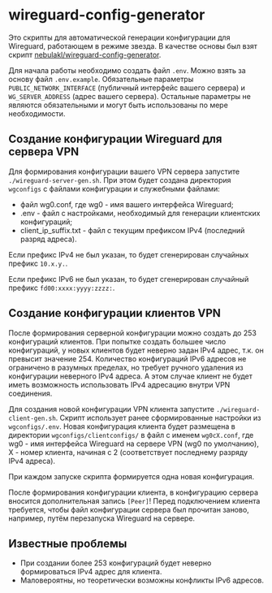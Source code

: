 # wireguard-config-generator

Это скрипты для автоматической генерации конфигурации для Wireguard, работающем в режиме звезда. В качестве основы был взят скрипт [nebulakl/wireguard-config-generator](https://github.com/nebulakl/wireguard-config-generator).

Для начала работы необходимо создать файл `.env`. Можно взять за основу файл `.env.example`. Обязательные параметры `PUBLIC_NETWORK_INTERFACE` (публичный интерфейс вашего сервера) и `WG_SERVER_ADDRESS` (адрес вашего сервера). Остальные параметры не являются обязательными и могут быть использованы по мере необходимости.

## Создание конфигурации Wireguard для сервера VPN

Для формирования конфигурации вашего VPN сервера запустите `./wireguard-server-gen.sh`. При этом будет создана директория `wgconfigs` с файлами конфигурации и служебными файлами:

* файл wg0.conf, где wg0 - имя вашего интерфейса Wireguard;
* .env - файл с настройками, необходимый для генерации клиентских конфигураций;
* client_ip_suffix.txt - файл с текущим префиксом IPv4 (последний разряд адреса).

Если префикс IPv4 не был указан, то будет сгенерирован случайных префикс `10.x.y.`.

Если префикс IPv6 не был указан, то будет сгенерирован случайный префикс `fd00:xxxx:yyyy:zzzz:`.

## Создание конфигурации клиентов VPN

После формирования серверной конфигурации можно создать до 253 конфигураций клиентов. При попытке создать большее число конфигураций, у новых клиентов будет неверно задан IPv4 адрес, т.к. он превысит значение 254. Количество конфигураций IPv6 адресов не ограничено в разумных пределах, но требует ручного удаления из конфигурации неверного IPv4 адреса. А этом случае клиент не будет иметь возможность использовать IPv4 адресацию внутри VPN соединения.

Для создания новой конфигурации VPN клиента запустите `./wireguard-client-gen.sh`. Скрипт использует ранее сформированные настройки из `wgconfigs/.env`. Новая конфигурация клиента будет размещена в директории `wgconfigs/clientconfigs/` в файл с именем `wg0cX.conf`, где wg0 - имя интерфейса Wireguard на сервере VPN (wg0 по умолчанию), X - номер клиента, начиная с 2 (соответствует последнему разряду IPv4 адреса).

При каждом запуске скрипта формируется одна новая конфигурация.

После формирования конфигурации клиента, в конфигурацию сервера вносится дополнительная запись `[Peer]`! Перед подключением клиента требуется, чтобы файл конфигурации сервера был прочитан заново, например, путём перезапуска Wireguard на сервере.

## Известные проблемы

* При создании более 253 конфигураций будет неверно формироваться IPv4 адрес для клиента.
* Маловероятны, но теоретически возможны конфликты IPv6 адресов.
